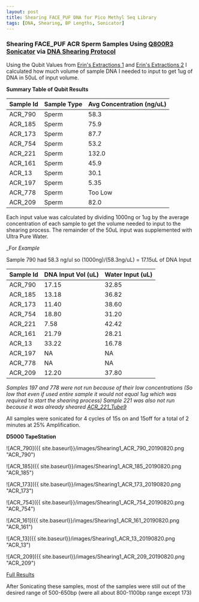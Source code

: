 ```yaml
---
layout: post
title: Shearing FACE_PUF DNA for Pico Methyl Seq Library
tags: [DNA, Shearing, BP Lengths, Sonicator]
---
```


### Shearing FACE_PUF ACR Sperm Samples Using [Q800R3 Sonicator](https://www.sonicator.com/collections/sonicators/products/q800r-sonicator) via [DNA Shearing Protocol](https://meschedl.github.io/MESPutnam_Open_Lab_Notebook/Sonication-Test/)

Using the Qubit Values from [Erin's Extractions 1](https://echille.github.io/E.-Chille-Open-Lab-Notebook/Acropora-Larvae-DNA-RNA-Extraction-Batch-1/) and [Erin's Extractions 2](https://echille.github.io/E.-Chille-Open-Lab-Notebook/Acropora-Larvae-DNA-RNA-Extraction-Batch-2/) I calculated how much volume of sample DNA I needed to input to get 1ug of DNA in 50uL of input volume.

**Summary Table of Qubit Results**

|Sample Id|Sample Type| Avg Concentration (ng/uL)|
|----|-----|-----|
|ACR_790|Sperm|58.3|
|ACR_185|Sperm|75.9|
|ACR_173|Sperm|87.7|
|ACR_754|Sperm|53.2|
|ACR_221|Sperm|132.0|
|ACR_161|Sperm|45.9|
|ACR_13|Sperm|30.1|
|ACR_197|Sperm|5.35|
|ACR_778|Sperm|Too Low|
|ACR_209|Sperm|82.0|

Each input value was calculated by dividing 1000ng or 1ug by the average concentration of each sample to get the volume needed to input to the shearing process. The remainder of the 50uL input was supplemented with Ultra Pure Water.

_For _Example_

Sample 790 had 58.3 ng/ul so (1000ng)/(58.3ng/uL) = 17.15uL of DNA Input

|Sample Id|DNA Input Vol (uL)| Water Input (uL)|
|----|-----|-----|
|ACR_790|17.15|32.85|
|ACR_185|13.18|36.82|
|ACR_173|11.40|38.60|
|ACR_754|18.80|31.20|
|ACR_221|7.58|42.42|
|ACR_161|21.79|28.21|
|ACR_13|33.22|16.78|
|ACR_197|NA|NA|
|ACR_778|NA|NA|
|ACR_209|12.20|37.80|

_Samples 197 and 778 were not run because of their low concentrations (So low that even if used entire sample it would not equal 1ug which was required to start the shearing process)_
_Sample 221 was also not run because it was already sheared [ACR_221_Tube9](https://github.com/meschedl/MESPutnam_Open_Lab_Notebook/blob/master/_posts/2019-07-30-Sonication-Test.md)_

All samples were sonicated for 4 cycles of 15s on and 15off for a total of 2 minutes at 25% Amplification.

**D5000 TapeStation**

![ACR_790]({{ site.baseurl}}/images/Shearing1_ACR_790_20190820.png "ACR_790")

![ACR_185]({{ site.baseurl}}/images/Shearing1_ACR_185_20190820.png "ACR_185")

![ACR_173]({{ site.baseurl}}/images/Shearing1_ACR_173_20190820.png "ACR_173")

![ACR_754]({{ site.baseurl}}/images/Shearing1_ACR_754_20190820.png "ACR_754")

![ACR_161]({{ site.baseurl}}/images/Shearing1_ACR_161_20190820.png "ACR_161")

![ACR_13]({{ site.baseurl}}/images/Shearing1_ACR_13_20190820.png "ACR_13")

![ACR_209]({{ site.baseurl}}/images/Shearing1_ACR_209_20190820.png "ACR_209")

[Full Results](https://github.com/dconetta/DAC_Putnam_Lab_Notebook/blob/master/tapestation.pdfs/2019-08-20%20-%20DNA%20Shearing.pdf)

After Sonicating these samples, most of the samples were still out of the desired range of 500-650bp (were all about 800-1100bp range except 173)

